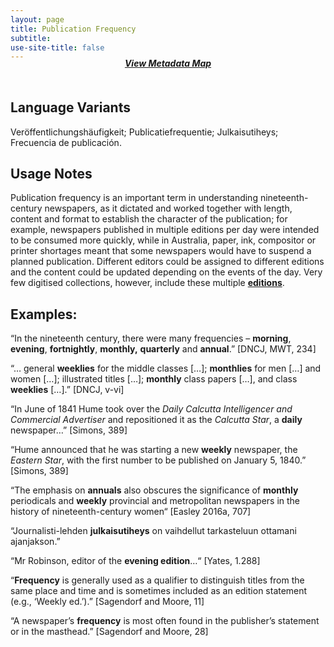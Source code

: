 ```yaml
---
layout: page
title: Publication Frequency
subtitle:  
use-site-title: false
---
```


<h4 style="text-align:center;font-style:italic;margin-top:-20px;margin-bottom:50px;"><a href="../../maps/publication-frequency">View Metadata Map</a></h4>

## Language Variants

Veröffentlichungshäufigkeit; Publicatiefrequentie; Julkaisutiheys;
Frecuencia de publicación.

## Usage Notes

Publication frequency is an important term in understanding
nineteenth-century newspapers, as it dictated and worked together with
length, content and format to establish the character of the
publication; for example, newspapers published in multiple editions per
day were intended to be consumed more quickly, while in Australia,
paper, ink, compositor or printer shortages meant that some newspapers
would have to suspend a planned publication. Different editors could be
assigned to different editions and the content could be updated
depending on the events of the day. Very few digitised collections,
however, include these multiple [**editions**](../edition).

## Examples:

“In the nineteenth century, there were many frequencies –
    **morning**, **evening**, **fortnightly**, **monthly,**
    **quarterly** and **annual**.” \[DNCJ, MWT, 234\]

“… general **weeklies** for the middle classes \[…\]; **monthlies**
    for men \[…\] and women \[…\]; illustrated titles \[…\]; **monthly**
    class papers \[…\], and class **weeklies** \[…\].” \[DNCJ, v-vi\]

“In June of 1841 Hume took over the *Daily Calcutta Intelligencer
    and Commercial Advertiser* and repositioned it as the *Calcutta
    Star*, a **daily** newspaper…” \[Simons, 389\]

“Hume announced that he was starting a new **weekly** newspaper, the
    *Eastern Star*, with the first number to be published on January 5,
    1840.” \[Simons, 389\]

“The emphasis on **annuals** also obscures the significance of
    **monthly** periodicals and **weekly** provincial and metropolitan
    newspapers in the history of nineteenth-century women“ \[Easley
    2016a, 707\]

“Journalisti-lehden **julkaisutiheys** on vaihdellut tarkasteluun
    ottamani ajanjakson.”

“Mr Robinson, editor of the **evening edition**…“ \[Yates, 1.288\]

“**Frequency** is generally used as a qualifier to distinguish
    titles from the same place and time and is sometimes included as an
    edition statement (e.g., ‘Weekly ed.’).” \[Sagendorf and Moore, 11\]

“A newspaper’s **frequency** is most often found in the publisher’s
    statement or in the masthead.” \[Sagendorf and Moore, 28\]